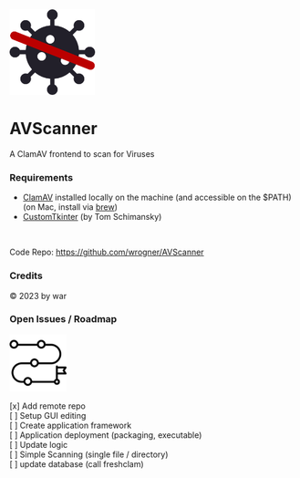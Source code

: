 <img src="x_img/AVScanner.png" width="150">

# AVScanner

A ClamAV frontend to scan for Viruses

### Requirements

- [ClamAV](https://www.clamav.net/) installed locally on the machine (and accessible on the $PATH)</br>
  (on Mac, install via [brew](https://formulae.brew.sh/formula/clamav#default))
- [CustomTkinter](https://customtkinter.tomschimansky.com/documentation/widgets) (by Tom Schimansky)

<br>

Code Repo: https://github.com/wrogner/AVScanner

### Credits

&copy; 2023 by war

### Open Issues / Roadmap

<img src="x_img/roadmap.png" width="100">

[x] Add remote repo<br>
[ ] Setup GUI editing<br>
[ ] Create application framework<br>
[ ] Application deployment (packaging, executable)<br>
[ ] Update logic<br>
[ ] Simple Scanning (single file / directory)<br>
[ ] update database (call freshclam)<br>